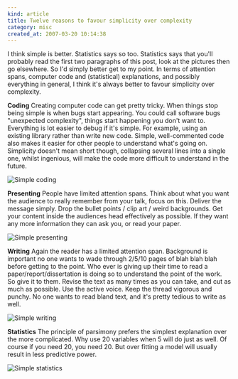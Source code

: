 ```yaml
--- 
kind: article
title: Twelve reasons to favour simplicity over complexity
category: misc
created_at: 2007-03-20 10:14:38
---
```

I think simple is better. Statistics says so too. Statistics says that you'll probably read the first two paragraphs of this post, look at the pictures then go elsewhere. So I'd simply better get to my point. In terms of attention spans, computer code and (statistical) explanations, and possibly everything in general, I think it's always better to favour simplicity over complexity.

<!--more-->

<strong>Coding</strong>
Creating computer code can get pretty tricky. When things stop being simple is when bugs start appearing. You could call software bugs "unexpected complexity", things start happening you don't want to. Everything is lot easier to debug if it's simple. For example, using an existing library rather than write new code. Simple, well-commented code also makes it easier for other people to understand what's going on. Simplicity doesn't mean short though, collapsing several lines into a single one, whilst ingenious, will make the code more difficult to understand in the future.

<img src="http://www.bioinformaticszen.com/wp-content/uploads/2007/03/coding.png" alt="Simple coding" />

<strong>Presenting</strong>
People have limited attention spans. Think about what you want the audience to really remember from your talk, focus on this. Deliver the message simply. Drop the bullet points / clip art / weird backgrounds. Get your content inside the audiences head effectively as possible. If they want any more information they can ask you, or read your paper.

<img src="http://www.bioinformaticszen.com/wp-content/uploads/2007/03/presenting.png" alt="Simple presenting" />

<strong>Writing</strong>
Again the reader has a limited attention span. Background is important no one wants to wade through 2/5/10 pages of blah blah blah before getting to the point. Who ever is giving up their time to read a paper/report/dissertation is doing so to understand the point of the work. So give it to them. Revise the text as many times as you can take, and cut as much as possible. Use the active voice. Keep the thread vigorous and punchy. No one wants to read bland text, and it's pretty tedious to write as well.

<img src="http://www.bioinformaticszen.com/wp-content/uploads/2007/03/writing.png" alt="Simple writing" />

<strong>Statistics</strong>
The principle of parsimony prefers the simplest explanation over the more complicated. Why use 20 variables when 5 will do just as well. Of course if you need 20, you need 20. But over fitting a model will usually result in less predictive power.

<img src="http://www.bioinformaticszen.com/wp-content/uploads/2007/03/statistics.png" alt="Simple statistics" />
